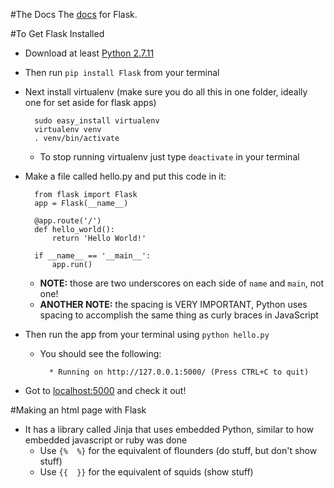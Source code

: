 #The Docs
The [docs](http://flask.pocoo.org/docs/0.10/) for Flask.

#To Get Flask Installed
- Download at least [Python 2.7.11](https://www.python.org/downloads/)  
- Then run `pip install Flask` from your terminal
- Next install virtualenv (make sure you do all this in one folder, ideally one for set aside for flask apps)

		sudo easy_install virtualenv  
		virtualenv venv  
		. venv/bin/activate  


	- To stop running virtualenv just type `deactivate` in your terminal
- Make a file called hello.py and put this code in it:

		from flask import Flask
		app = Flask(__name__)

		@app.route('/')
		def hello_world():
    		return 'Hello World!'

		if __name__ == '__main__':
    		app.run()
    		
	- **NOTE:** those are two underscores on each side of `name` and `main`, not one!
	- **ANOTHER NOTE:** the spacing is VERY IMPORTANT, Python uses spacing to accomplish the same thing as curly braces in JavaScript
- Then run the app from your terminal using `python hello.py`
	- You should see the following:
			
			* Running on http://127.0.0.1:5000/ (Press CTRL+C to quit)

- Got to [localhost:5000](http://localhost:5000) and check it out!

#Making an html page with Flask
- It has a library called Jinja that uses embedded Python, similar to how embedded javascript or ruby was done
	- Use `{%  %}` for the equivalent of flounders (do stuff, but don't show stuff)
	- Use `{{  }}` for the equivalent of squids (show stuff)